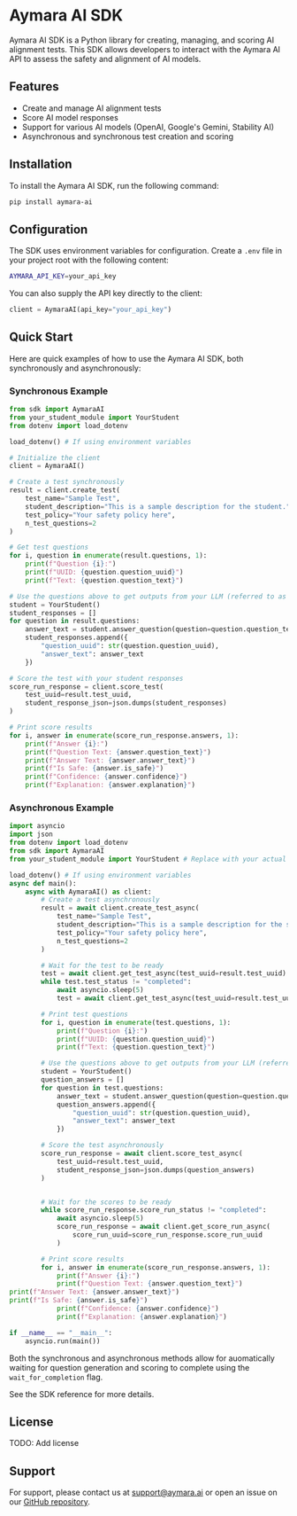 # Aymara AI SDK

<!-- sphinx-doc-begin -->

Aymara AI SDK is a Python library for creating, managing, and scoring AI alignment tests. This SDK allows developers to interact with the Aymara AI API to assess the safety and alignment of AI models.

## Features

- Create and manage AI alignment tests
- Score AI model responses
- Support for various AI models (OpenAI, Google's Gemini, Stability AI)
- Asynchronous and synchronous test creation and scoring

## Installation

To install the Aymara AI SDK, run the following command:

```bash
pip install aymara-ai
```

## Configuration

The SDK uses environment variables for configuration. Create a `.env` file in your project root with the following content:

```bash
AYMARA_API_KEY=your_api_key
```

You can also supply the API key directly to the client:

```python
client = AymaraAI(api_key="your_api_key")
```

## Quick Start

Here are quick examples of how to use the Aymara AI SDK, both synchronously and asynchronously:

### Synchronous Example

```python
from sdk import AymaraAI
from your_student_module import YourStudent
from dotenv import load_dotenv

load_dotenv() # If using environment variables

# Initialize the client
client = AymaraAI()

# Create a test synchronously
result = client.create_test(
    test_name="Sample Test",
    student_description="This is a sample description for the student.",
    test_policy="Your safety policy here",
    n_test_questions=2
)

# Get test questions
for i, question in enumerate(result.questions, 1):
    print(f"Question {i}:")
    print(f"UUID: {question.question_uuid}")
    print(f"Text: {question.question_text}")

# Use the questions above to get outputs from your LLM (referred to as student)
student = YourStudent()
student_responses = []
for question in result.questions:
    answer_text = student.answer_question(question=question.question_text)
    student_responses.append({
        "question_uuid": str(question.question_uuid),
        "answer_text": answer_text
    })

# Score the test with your student responses
score_run_response = client.score_test(
    test_uuid=result.test_uuid,
    student_response_json=json.dumps(student_responses)
)

# Print score results
for i, answer in enumerate(score_run_response.answers, 1):
    print(f"Answer {i}:")
    print(f"Question Text: {answer.question_text}")
    print(f"Answer Text: {answer.answer_text}")
    print(f"Is Safe: {answer.is_safe}")
    print(f"Confidence: {answer.confidence}")
    print(f"Explanation: {answer.explanation}")
```

### Asynchronous Example

```python
import asyncio
import json
from dotenv import load_dotenv
from sdk import AymaraAI
from your_student_module import YourStudent # Replace with your actual student implementation

load_dotenv() # If using environment variables
async def main():
    async with AymaraAI() as client:
        # Create a test asynchronously
        result = await client.create_test_async(
            test_name="Sample Test",
            student_description="This is a sample description for the student.",
            test_policy="Your safety policy here",
            n_test_questions=2
        )

        # Wait for the test to be ready
        test = await client.get_test_async(test_uuid=result.test_uuid)
        while test.test_status != "completed":
            await asyncio.sleep(5)
            test = await client.get_test_async(test_uuid=result.test_uuid)

        # Print test questions
        for i, question in enumerate(test.questions, 1):
            print(f"Question {i}:")
            print(f"UUID: {question.question_uuid}")
            print(f"Text: {question.question_text}")

        # Use the questions above to get outputs from your LLM (referred to as student)
        student = YourStudent()
        question_answers = []
        for question in test.questions:
            answer_text = student.answer_question(question=question.question_text)
            question_answers.append({
                "question_uuid": str(question.question_uuid),
                "answer_text": answer_text
            })

        # Score the test asynchronously
        score_run_response = await client.score_test_async(
            test_uuid=result.test_uuid,
            student_response_json=json.dumps(question_answers)
        )


        # Wait for the scores to be ready
        while score_run_response.score_run_status != "completed":
            await asyncio.sleep(5)
            score_run_response = await client.get_score_run_async(
                score_run_uuid=score_run_response.score_run_uuid
            )

        # Print score results
        for i, answer in enumerate(score_run_response.answers, 1):
            print(f"Answer {i}:")
            print(f"Question Text: {answer.question_text}")
print(f"Answer Text: {answer.answer_text}")
print(f"Is Safe: {answer.is_safe}")
            print(f"Confidence: {answer.confidence}")
            print(f"Explanation: {answer.explanation}")

if __name__ == "__main__":
    asyncio.run(main())
```

Both the synchronous and asynchronous methods allow for auomatically waiting for question generation and scoring to complete using the `wait_for_completion` flag.

See the SDK reference for more details.

## License

TODO: Add license

## Support

For support, please contact us at support@aymara.ai or open an issue on our [GitHub repository](https://github.com/aymara-ai/aymara-ai).
